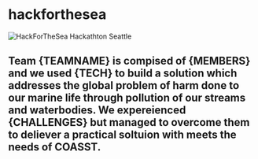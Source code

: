 # hackforthesea

![HackForTheSea Hackathton Seattle](https://s3.amazonaws.com/media.hackforthesea.tech/hackathon_logos/Hack_for_the_sea_-_03_Updated-01_x8Btjox_eCGSnez.jpg)

## Team {TEAMNAME} is compised of {MEMBERS} and we used {TECH} to build a solution which addresses the global problem of harm done to our marine life through pollution of our streams and waterbodies.  We expereienced {CHALLENGES} but managed to overcome them to deliever a practical soltuion with meets the needs of COASST.